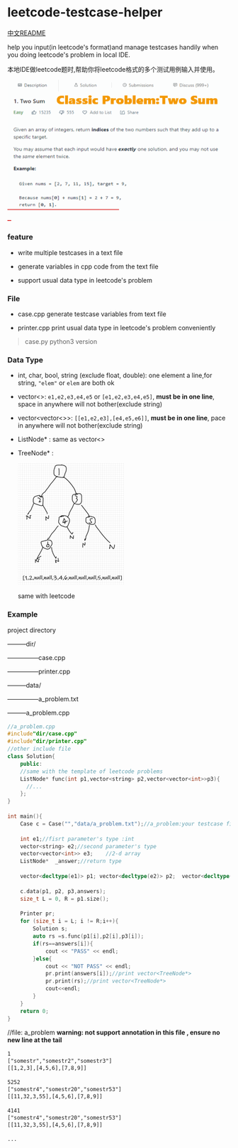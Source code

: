 # leetcode-testcase-helper

[中文README](./README_CHN.md)

help you input(in leetcode's format)and manage testcases handily when you doing leetcode's problem in local IDE.

本地IDE做leetcode题时,帮助你将leetcode格式的多个测试用例输入并使用。

![intro](pic/intro.gif)






### feature

- write multiple testcases in a text file

- generate variables in cpp code from the text file

- support  usual data type in leetcode's problem

  

### File

- case.cpp       generate testcase variables from text file

- printer.cpp    print usual data type in leetcode's problem conveniently

>case.py  python3 version






### Data Type

- int,  char, bool,  string  (exclude float, double):  one element a line,for string, `"elem"` or `elem` are both ok

- vector<>:    `e1,e2,e3,e4,e5` or `[e1,e2,e3,e4,e5]`, **must be in one line**, space in anywhere will not bother(exclude string)

- vector<vector<>>: `[[e1,e2,e3],[e4,e5,e6]]`, **must be in one line**, pace in anywhere will not bother(exclude string)

- ListNode*  : same as vector<>

- TreeNode*  : 

  ![tree](pic/tree.png)

  same with leetcode

### Example
project directory

———dir/

—————case.cpp

—————printer.cpp

———data/

—————a_problem.txt

———a_problem.cpp

   

```cpp
//a_problem.cpp
#include"dir/case.cpp"
#include"dir/printer.cpp"
//other include file
class Solution{
    public:
    //same with the template of leetcode problems
    ListNode* func(int p1,vector<string> p2,vector<vector<int>>p3){
      //...  
    };
}

int main(){
    Case c = Case("","data/a_problem.txt");//a_problem:your testcase file name
    
    int e1;//fisrt parameter's type :int
    vector<string> e2;//second parameter's type
    vector<vector<int>> e3;    //2-d array
    ListNode*  _answer;//return type
    
    vector<decltype(e1)> p1; vector<decltype(e2)> p2;  vector<decltype(e3)> p3;  			vector<decltype(_answer)> answers;
    	
    c.data(p1, p2, p3,answers);   
    size_t L = 0, R = p1.size();

    Printer pr;
    for (size_t i = L; i != R;i++){
        Solution s;
        auto rs =s.func(p1[i],p2[i],p3[i]);
        if(rs==answers[i]){     
            cout << "PASS" << endl;
        }else{       
            cout << "NOT PASS" << endl;
            pr.print(answers[i]);//print vector<TreeNode*>
            pr.print(rs);//print vector<TreeNode*>
            cout<<endl;
        }
    }
    return 0;
}


```



//file: a_problem   **warning: not support annotation in this file , ensure no new line at the tail**

```
1   
["somestr","somestr2","somestr3"]
[[1,2,3],[4,5,6],[7,8,9]]

5252
["somestr4","somestr20","somestr53"]
[[11,32,3,55],[4,5,6],[7,8,9]]

4141
["somestr4","somestr20","somestr53"]
[[11,32,3,55],[4,5,6],[7,8,9]]

...
```

